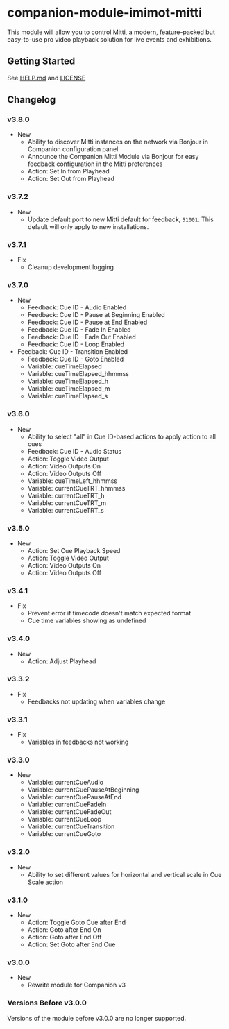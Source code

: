 # companion-module-imimot-mitti

This module will allow you to control Mitti, a modern, feature-packed but easy-to-use pro video playback solution for live events and exhibitions.

## Getting Started

See [HELP.md](./companion/HELP.md) and [LICENSE](./LICENSE)

## Changelog

### v3.8.0

- New
  - Ability to discover Mitti instances on the network via Bonjour in Companion configuration panel
  - Announce the Companion Mitti Module via Bonjour for easy feedback configuration in the Mitti preferences
  - Action: Set In from Playhead
  - Action: Set Out from Playhead

### v3.7.2

- New
  - Update default port to new Mitti default for feedback, `51001`. This default will only apply to new installations.

### v3.7.1

- Fix
  - Cleanup development logging

### v3.7.0

- New
  - Feedback: Cue ID - Audio Enabled
  - Feedback: Cue ID - Pause at Beginning Enabled
  - Feedback: Cue ID - Pause at End Enabled
  - Feedback: Cue ID - Fade In Enabled
  - Feedback: Cue ID - Fade Out Enabled
  - Feedback: Cue ID - Loop Enabled
- Feedback: Cue ID - Transition Enabled
  - Feedback: Cue ID - Goto Enabled
  - Variable: cueTimeElapsed
  - Variable: cueTimeElapsed_hhmmss
  - Variable: cueTimeElapsed_h
  - Variable: cueTimeElapsed_m
  - Variable: cueTimeElapsed_s

### v3.6.0

- New
  - Ability to select "all" in Cue ID-based actions to apply action to all cues
  - Feedback: Cue ID - Audio Status
  - Action: Toggle Video Output
  - Action: Video Outputs On
  - Action: Video Outputs Off
  - Variable: cueTimeLeft_hhmmss
  - Variable: currentCueTRT_hhmmss
  - Variable: currentCueTRT_h
  - Variable: currentCueTRT_m
  - Variable: currentCueTRT_s

### v3.5.0

- New
  - Action: Set Cue Playback Speed
  - Action: Toggle Video Output
  - Action: Video Outputs On
  - Action: Video Outputs Off

### v3.4.1

- Fix
  - Prevent error if timecode doesn't match expected format
  - Cue time variables showing as undefined

### v3.4.0

- New
  - Action: Adjust Playhead

### v3.3.2

- Fix
  - Feedbacks not updating when variables change

### v3.3.1

- Fix
  - Variables in feedbacks not working

### v3.3.0

- New
  - Variable: currentCueAudio
  - Variable: currentCuePauseAtBeginning
  - Variable: currentCuePauseAtEnd
  - Variable: currentCueFadeIn
  - Variable: currentCueFadeOut
  - Variable: currentCueLoop
  - Variable: currentCueTransition
  - Variable: currentCueGoto

### v3.2.0

- New
  - Ability to set different values for horizontal and vertical scale in Cue Scale action

### v3.1.0

- New
  - Action: Toggle Goto Cue after End
  - Action: Goto after End On
  - Action: Goto after End Off
  - Action: Set Goto after End Cue

### v3.0.0

- New
  - Rewrite module for Companion v3

### Versions Before v3.0.0

Versions of the module before v3.0.0 are no longer supported.
